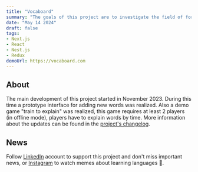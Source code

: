 ```yaml
---
title: "Vocaboard"
summary: "The goals of this project are to investigate the field of foreign language learning, to find problems in learning new languages and, as a result, to create tools and solutions that will help potential users."
date: "May 14 2024"
draft: false
tags:
- Next.js
- React
- Nest.js
- Redux
demoUrl: https://vocaboard.com
---
```


## About

The main development of this project started in November 2023. During this time a prototype interface for adding new words was realized. Also a demo game "train to explain" was realized, this game requires at least 2 players (in offline mode), players have to explain words by time. More information about the updates can be found in the [project's changelog](https://vocaboard.com/releases).


## News

Follow [LinkedIn](https://www.linkedin.com/company/vocaboard/) account to support this project and don't miss important news, or [Instagram](https://www.instagram.com/vocaboard/) to watch memes about learning languages 🤪.
